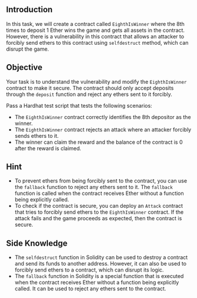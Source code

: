 ## Introduction
In this task, we will create a contract called `EighthIsWinner` where the 8th times to deposit 1 Ether wins the game and gets all assets in the contract. However, there is a vulnerability in this contract that allows an attacker to forcibly send ethers to this contract using `selfdestruct` method, which can disrupt the game. 

## Objective
Your task is to understand the vulnerability and modify the `EighthIsWinner` contract to make it secure. The contract should only accept deposits through the `deposit` function and reject any ethers sent to it forcibly. 

Pass a Hardhat test script that tests the following scenarios:
- The `EighthIsWinner` contract correctly identifies the 8th depositor as the winner.
- The `EighthIsWinner` contract rejects an attack where an attacker forcibly sends ethers to it.
- The winner can claim the reward and the balance of the contract is 0 after the reward is claimed.

## Hint
- To prevent ethers from being forcibly sent to the contract, you can use the `fallback` function to reject any ethers sent to it. The `fallback` function is called when the contract receives Ether without a function being explicitly called.
- To check if the contract is secure, you can deploy an `Attack` contract that tries to forcibly send ethers to the `EighthIsWinner` contract. If the attack fails and the game proceeds as expected, then the contract is secure.

## Side Knowledge
- The `selfdestruct` function in Solidity can be used to destroy a contract and send its funds to another address. However, it can also be used to forcibly send ethers to a contract, which can disrupt its logic.
- The `fallback` function in Solidity is a special function that is executed when the contract receives Ether without a function being explicitly called. It can be used to reject any ethers sent to the contract.